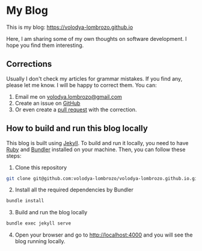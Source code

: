 # My Blog

This is my blog: https://volodya-lombrozo.github.io

Here, I am sharing some of my own thoughts on software development.
I hope you find them interesting.

## Corrections

Usually I don't check my articles for grammar mistakes.
If you find any, please let me know.
I will be happy to correct them.
You can:

1) Email me on [volodya.lombrozo@gmail.com](volodya.lombrozo@gmail.com)
2) Create an issue
   on [GitHub](https://github.com/volodya-lombrozo/volodya-lombrozo.github.io/issues)
3) Or even create
   a [pull request](https://github.com/volodya-lombrozo/volodya-lombrozo.github.io/pulls)
   with the correction.

## How to build and run this blog locally

This blog is built using [Jekyll](https://jekyllrb.com/).
To build and run it locally, you need to
have [Ruby](https://www.ruby-lang.org/en/)
and [Bundler](https://bundler.io) installed on your
machine.
Then, you can follow these steps:

1) Clone this repository

```bash
git clone git@github.com:volodya-lombrozo/volodya-lombrozo.github.io.git
```

2) Install all the required dependencies by Bundler

```bash
bundle install
```

3) Build and run the blog locally

```bash
bundle exec jekyll serve
```

4) Open your browser and go to [http://localhost:4000](http://localhost:4000)
   and you will see the blog running locally.

